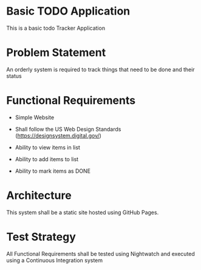 # Basic TODO Application




This is a basic todo Tracker Application




# Problem Statement




An orderly system is required to track things that need to be done and their status




# Functional Requirements

- Simple Website

- Shall follow the US Web Design Standards (https://designsystem.digital.gov/)

- Ability to view items in list

- Ability to add items to list

- Ability to mark items as DONE




# Architecture

This system shall be a static site hosted using GitHub Pages.




# Test Strategy

All Functional Requirements shall be tested using Nightwatch and executed using a Continuous Integration system

